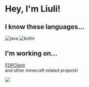 # Hey, I'm Liuli!
## I know these languages...
![java](https://img.shields.io/badge/-java-blue?style=for-the-badge&logo=java&logoColor=white)
![kotlin](https://img.shields.io/badge/-kotlin-blue?style=for-the-badge&logo=kotlin&logoColor=white)
## I'm working on...
[FDPClient](https://github.com/Project-EZ4H/FDPClient)  
and other minecraft related projects!

![](https://github-readme-stats.vercel.app/api?username=liulihaocai&show_icons=true&theme=dracula)
